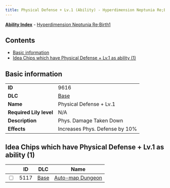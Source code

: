 ```yaml
---
title: Physical Defense + Lv.1 (Ability) - Hyperdimension Neptunia Re;Birth1
---
```


[**Ability Index**](/neptunia/rb1/ability/index.html) - [Hyperdimension Neptunia Re;Birth1](/neptunia/rb1)

## Contents

- [Basic information](#basic-information)
- [Idea Chips which have Physical Defense + Lv.1 as ability (1)](#idea-chips-which-have-physical-defense-lv1-as-ability-1)

## Basic information

|   |   |
| -- | -- |
| **ID** | 9616
**DLC** | [Base](/neptunia/rb1/dlc/1-base.html)
**Name** | Physical Defense + Lv.1
**Required Lily level** | N/A
**Description** | Phys. Damage Taken Down
**Effects** | Increases Phys. Defense by 10% |


## Idea Chips which have Physical Defense + Lv.1 as ability (1)

|    | ID | DLC | Name |
| -- | -- | --- | ---- |
| <input type="checkbox" id="rb1-item-1-5117" class="trackbox" /> | 5117 | [Base](/neptunia/rb1/dlc/1-base.html) | [Auto-map Dungeon](/neptunia/rb1/item/1-5117-auto-map-dungeon.html) |
